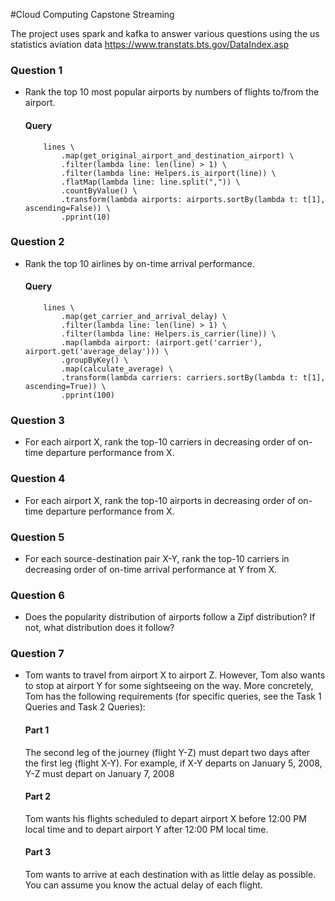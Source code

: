 #Cloud Computing Capstone Streaming 

The project uses spark and kafka to answer various questions using the us statistics aviation data https://www.transtats.bts.gov/DataIndex.asp

### Question 1
- Rank the top 10 most popular airports by numbers of flights to/from the airport.
	
	#### Query

	```
		lines \
			.map(get_original_airport_and_destination_airport) \
			.filter(lambda line: len(line) > 1) \
			.filter(lambda line: Helpers.is_airport(line)) \
			.flatMap(lambda line: line.split(",")) \
			.countByValue() \
			.transform(lambda airports: airports.sortBy(lambda t: t[1], ascending=False)) \
			.pprint(10)
	
	``` 
	
      

### Question 2
- Rank the top 10 airlines by on-time arrival performance.

	#### Query

	```
		lines \
			.map(get_carrier_and_arrival_delay) \
			.filter(lambda line: len(line) > 1) \
			.filter(lambda line: Helpers.is_carrier(line)) \
			.map(lambda airport: (airport.get('carrier'), airport.get('average_delay'))) \
			.groupByKey() \
			.map(calculate_average) \
			.transform(lambda carriers: carriers.sortBy(lambda t: t[1], ascending=True)) \
			.pprint(100)
	
	``` 
	
### Question 3
- For each airport X, rank the top-10 carriers in decreasing order of on-time departure performance from X.

### Question 4
- For each airport X, rank the top-10 airports in decreasing order of on-time departure performance from X.

### Question 5
- For each source-destination pair X-Y, rank the top-10 carriers in decreasing order of on-time arrival performance at Y from X.

### Question 6
- Does the popularity distribution of airports follow a Zipf distribution? If not, what distribution does it follow?

### Question 7
- Tom wants to travel from airport X to airport Z. However, Tom also wants to stop at airport Y for some sightseeing on the way. More concretely, Tom has the following requirements (for specific queries, see the Task 1 Queries and Task 2 Queries):

	#### Part 1
	The second leg of the journey (flight Y-Z) must depart two days after the first leg (flight X-Y). For example, if X-Y departs on January 5, 2008, Y-Z must depart on January 7, 2008
	
	#### Part 2
	 Tom wants his flights scheduled to depart airport X before 12:00 PM local time and to depart airport Y after 12:00 PM local time.
	 
	 #### Part 3
	 Tom wants to arrive at each destination with as little delay as possible. You can assume you know the actual delay of each flight.